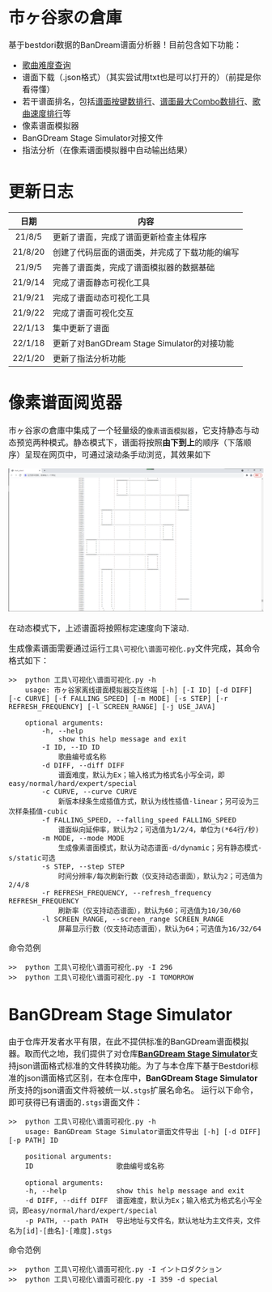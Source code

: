 <font size = "3">

# 市ヶ谷家の倉庫
基于bestdori数据的BanDream谱面分析器！目前包含如下功能：
- [歌曲难度查询](歌曲信息（查询用）\歌曲难度表.md)
- 谱面下载（.json格式）（其实尝试用txt也是可以打开的）（前提是你看得懂）
- 若干谱面排名，包括[谱面按键数排行](歌曲信息（查询用）\按键数排行.md)、[谱面最大Combo数排行](歌曲信息（查询用）\连击排行.md)、[歌曲速度排行](歌曲信息（查询用）\速度排行.md)等
- 像素谱面模拟器
- BanGDream Stage Simulator对接文件
- 指法分析（在像素谱面模拟器中自动输出结果）



# 更新日志
<center>

|日期|内容|
|:--:|----|
|21/8/5|更新了谱面，完成了谱面更新检查主体程序|
|21/8/20|创建了代码层面的谱面类，并完成了下载功能的编写|
|21/9/5|完善了谱面类，完成了谱面模拟器的数据基础|
|21/9/14|完成了谱面静态可视化工具|
|21/9/21|完成了谱面动态可视化工具|
|21/9/22|完成了谱面可视化交互|
|22/1/13|集中更新了谱面|
|22/1/18|更新了对BanGDream Stage Simulator的对接功能|
|22/1/20|更新了指法分析功能|

</center>

# 像素谱面阅览器

市ヶ谷家の倉庫中集成了一个轻量级的`像素谱面模拟器`，它支持静态与动态预览两种模式。静态模式下，谱面将按照**由下到上**的顺序（下落顺序）呈现在网页中，可通过滚动条手动浏览，其效果如下

![像素谱面模拟器-静态](./附件/像素谱面模拟器-静态.png)

在动态模式下，上述谱面将按照标定速度向下滚动.

生成像素谱面需要通过运行`工具\可视化\谱面可视化.py`文件完成，其命令格式如下：

```
>>  python 工具\可视化\谱面可视化.py -h
    usage: 市ヶ谷家离线谱面模拟器交互终端 [-h] [-I ID] [-d DIFF] [-c CURVE] [-f FALLING_SPEED] [-m MODE] [-s STEP] [-r REFRESH_FREQUENCY] [-l SCREEN_RANGE] [-j USE_JAVA]

    optional arguments:
        -h, --help            
            show this help message and exit
        -I ID, --ID ID
            歌曲编号或名称
        -d DIFF, --diff DIFF
            谱面难度，默认为Ex；输入格式为格式名小写全词，即easy/normal/hard/expert/special
        -c CURVE, --curve CURVE
            新版本绿条生成插值方式，默认为线性插值-linear；另可设为三次样条插值-cubic
        -f FALLING_SPEED, --falling_speed FALLING_SPEED
            谱面纵向延伸率，默认为2；可选值为1/2/4，单位为(*64行/秒)
        -m MODE, --mode MODE
            生成像素谱面模式，默认为动态谱面-d/dynamic；另有静态模式-s/static可选
        -s STEP, --step STEP
            时间分辨率/每次刷新行数（仅支持动态谱面），默认为2；可选值为2/4/8
        -r REFRESH_FREQUENCY, --refresh_frequency REFRESH_FREQUENCY
            刷新率（仅支持动态谱面），默认为60；可选值为10/30/60
        -l SCREEN_RANGE, --screen_range SCREEN_RANGE
            屏幕显示行数（仅支持动态谱面），默认为64；可选值为16/32/64
```

命令范例

```
>>  python 工具\可视化\谱面可视化.py -I 296
>>  python 工具\可视化\谱面可视化.py -I TOMORROW
```

# BanGDream Stage Simulator

由于仓库开发者水平有限，在此不提供标准的BanGDream谱面模拟器。取而代之地，我们提供了对仓库[**BanGDream Stage Simulator**](https://github.com/KCFindstr/BanGDreamStageSimulator)支持json谱面格式标准的文件转换功能。为了与本仓库下基于Bestdori标准的json谱面格式区别，在本仓库中，**BanGDream Stage Simulator**所支持的json谱面文件将被统一以`.stgs`扩展名命名。
运行以下命令，即可获得已有谱面的`.stgs`谱面文件： 
```
>>  python 工具\可视化\谱面可视化.py -h
    usage: BanGDream Stage Simulator谱面文件导出 [-h] [-d DIFF] [-p PATH] ID

    positional arguments:
    ID                    歌曲编号或名称

    optional arguments:
    -h, --help            show this help message and exit
    -d DIFF, --diff DIFF  谱面难度，默认为Ex；输入格式为格式名小写全词，即easy/normal/hard/expert/special
    -p PATH, --path PATH  导出地址与文件名，默认地址为主文件夹，文件名为[id]-[曲名]-[难度].stgs
```

命令范例

```
>>  python 工具\可视化\谱面可视化.py -I イントロダクション
>>  python 工具\可视化\谱面可视化.py -I 359 -d special
```